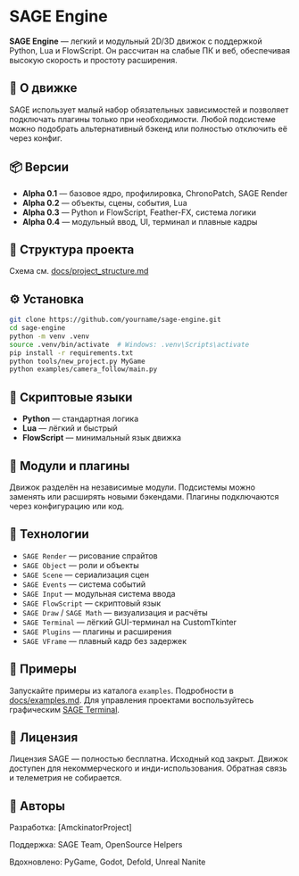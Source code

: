 # SAGE Engine

**SAGE Engine** — легкий и модульный 2D/3D движок c поддержкой Python, Lua и FlowScript. Он рассчитан на слабые ПК и веб, обеспечивая высокую скорость и простоту расширения.

## 🚀 О движке

SAGE использует малый набор обязательных зависимостей и позволяет подключать плагины только при необходимости. Любой подсистеме можно подобрать альтернативный бэкенд или полностью отключить её через конфиг.

## 📦 Версии

- **Alpha 0.1** — базовое ядро, профилировка, ChronoPatch, SAGE Render
- **Alpha 0.2** — объекты, сцены, события, Lua
- **Alpha 0.3** — Python и FlowScript, Feather-FX, система логики
- **Alpha 0.4** — модульный ввод, UI, терминал и плавные кадры

## 📁 Структура проекта

Схема см. [docs/project_structure.md](docs/project_structure.md)

## ⚙️ Установка

```bash
git clone https://github.com/yourname/sage-engine.git
cd sage-engine
python -m venv .venv
source .venv/bin/activate  # Windows: .venv\Scripts\activate
pip install -r requirements.txt
python tools/new_project.py MyGame
python examples/camera_follow/main.py
```

## 📜 Скриптовые языки

- **Python** — стандартная логика
- **Lua** — лёгкий и быстрый
- **FlowScript** — минимальный язык движка

## 🧩 Модули и плагины

Движок разделён на независимые модули. Подсистемы можно заменять или расширять новыми бэкендами. Плагины подключаются через конфигурацию или код.

## 🚀 Технологии

- `SAGE Render` — рисование спрайтов
- `SAGE Object` — роли и объекты
- `SAGE Scene` — сериализация сцен
- `SAGE Events` — система событий
- `SAGE Input` — модульная система ввода
- `SAGE FlowScript` — скриптовый язык
- `SAGE Draw` / `SAGE Math` — визуализация и расчёты
 - `SAGE Terminal` — лёгкий GUI-терминал на CustomTkinter
- `SAGE Plugins` — плагины и расширения
- `SAGE VFrame` — плавный кадр без задержек

## 🧪 Примеры

Запускайте примеры из каталога `examples`. Подробности в [docs/examples.md](docs/examples.md).
Для управления проектами воспользуйтесь графическим [SAGE Terminal](docs/terminal.md).

## 📜 Лицензия

Лицензия SAGE — полностью бесплатна. Исходный код закрыт. Движок доступен для некоммерческого и инди-использования. Обратная связь и телеметрия не собирается.

## 👤 Авторы

Разработка: [AmckinatorProject]

Поддержка: SAGE Team, OpenSource Helpers

Вдохновлено: PyGame, Godot, Defold, Unreal Nanite
